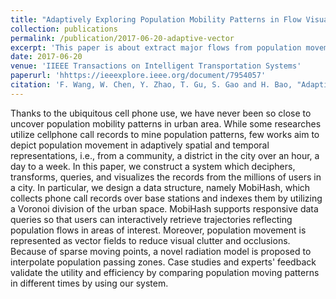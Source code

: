 ```yaml
---
title: "Adaptively Exploring Population Mobility Patterns in Flow Visualization"
collection: publications
permalink: /publication/2017-06-20-adaptive-vector
excerpt: 'This paper is about extract major flows from population movement with visualization in vector fields'
date: 2017-06-20
venue: 'IIEEE Transactions on Intelligent Transportation Systems'
paperurl: 'hhttps://ieeexplore.ieee.org/document/7954057'
citation: 'F. Wang, W. Chen, Y. Zhao, T. Gu, S. Gao and H. Bao, "Adaptively Exploring Population Mobility Patterns in Flow Visualization," in IEEE Transactions on Intelligent Transportation Systems, vol. 18, no. 8, pp. 2250-2259, Aug. 2017'
---
```

Thanks to the ubiquitous cell phone use, we have never been so close to uncover population mobility patterns in urban area. While some researches utilize cellphone call records to mine population patterns, few works aim to depict population movement in adaptively spatial and temporal representations, i.e., from a community, a district in the city over an hour, a day to a week. In this paper, we construct a system which deciphers, transforms, queries, and visualizes the records from the millions of users in a city. In particular, we design a data structure, namely MobiHash, which collects phone call records over base stations and indexes them by utilizing a Voronoi division of the urban space. MobiHash supports responsive data queries so that users can interactively retrieve trajectories reflecting population flows in areas of interest. Moreover, population movement is represented as vector fields to reduce visual clutter and occlusions. Because of sparse moving points, a novel radiation model is proposed to interpolate population passing zones. Case studies and experts' feedback validate the utility and efficiency by comparing population moving patterns in different times by using our system.